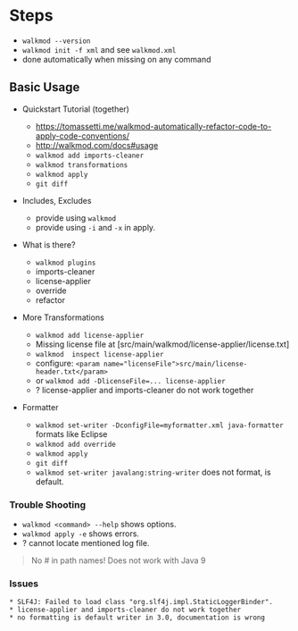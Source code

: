 # Steps

* `walkmod --version`
* `walkmod init -f xml` and see `walkmod.xml`
* done automatically when missing on any command

## Basic Usage 

* Quickstart Tutorial (together)

    * https://tomassetti.me/walkmod-automatically-refactor-code-to-apply-code-conventions/
    * http://walkmod.com/docs#usage
    * `walkmod add imports-cleaner`
    * `walkmod transformations`
    * `walkmod apply`
    * `git diff`

* Includes, Excludes

    * provide using `walkmod`
    * provide using `-i` and `-x` in apply. 

* What is there?

    * `walkmod plugins`
    * imports-cleaner
    * license-applier
    * override
    * refactor

* More Transformations

    * `walkmod add license-applier`
    * Missing license file at [src/main/walkmod/license-applier/license.txt]
    * `walkmod  inspect license-applier`
    * configure: `<param name="licenseFile">src/main/license-header.txt</param>`
    * or `walkmod add -DlicenseFile=... license-applier`
    * ? license-applier and imports-cleaner do not work together

* Formatter

    * `walkmod set-writer -DconfigFile=myformatter.xml java-formatter` formats like Eclipse
    * `walkmod add override`
    * `walkmod apply`
    * `git diff`
    * `walkmod set-writer javalang:string-writer` does not format, is default.



### Trouble Shooting

* `walkmod <command> --help` shows options.
* `walkmod apply -e` shows errors.
* ? cannot locate mentioned log file.

> No # in path names!
> Does not work with Java 9

### Issues
    * SLF4J: Failed to load class "org.slf4j.impl.StaticLoggerBinder".
    * license-applier and imports-cleaner do not work together
    * no formatting is default writer in 3.0, documentation is wrong
